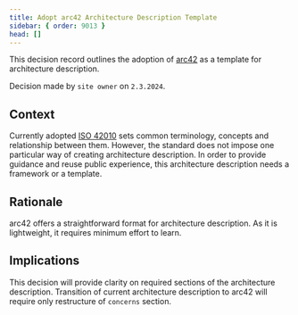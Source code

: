 ```yaml
---
title: Adopt arc42 Architecture Description Template
sidebar: { order: 9013 }
head: []
---
```


This decision record outlines the adoption of [arc42](https://arc42.org/) as a template for architecture description.

Decision made by `site owner` on `2.3.2024`.

## Context

Currently adopted [ISO 42010](https://www.iso.org/standard/74393.html) sets common terminology, concepts and relationship between them.
However, the standard does not impose one particular way of creating architecture description.
In order to provide guidance and reuse public experience, this architecture description needs a framework or a template.

## Rationale

arc42 offers a straightforward format for architecture description.
As it is lightweight, it requires minimum effort to learn.

## Implications

This decision will provide clarity on required sections of the architecture description.
Transition of current architecture description to arc42 will require only restructure of `concerns` section.
